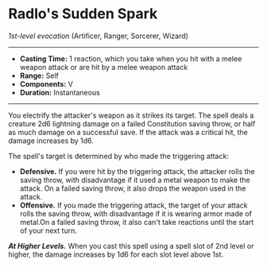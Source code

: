 # Radlo's Sudden Spark
*1st-level evocation* (Artificer, Ranger, Sorcerer, Wizard)
___
- **Casting Time:** 1 reaction, which you take when you hit with a melee weapon attack or are hit by a melee weapon attack 
- **Range:** Self 
- **Components:** V
- **Duration:** Instantaneous
---
You electrify the attacker's weapon as it strikes its target. The spell deals a creature 2d6 lightning damage on a failed Constitution saving throw, or half as much damage on a successful save. If the attack was a critical hit, the damage increases by 1d6.

The spell's target is determined by who made the triggering attack: 

* **Defensive.** If you were hit by the triggering attack, the attacker rolls the saving throw, with disadvantage if it used a metal weapon to make the attack. On a failed saving throw, it also drops the weapon used in the attack. 
* **Offensive.** If you made the triggering attack, the target of your attack rolls the saving throw, with disadvantage if it is wearing armor made of metal.On a failed saving throw, it also can't take reactions until the start of your next turn. 

***At Higher Levels.*** When you cast this spell using a spell slot of 2nd level or higher, the damage increases by 1d6 for each slot level above 1st.